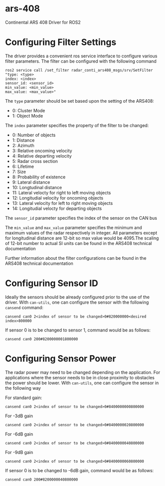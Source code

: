 # ars-408
Continental ARS 408 Driver for ROS2

# Configuring Filter Settings
The driver provides a convenient ros service interface to configure various filter parameters. The filter can be configured with the following command

```
ros2 service call /set_filter radar_conti_ars408_msgs/srv/SetFilter "type: <type>
index: <index>
sensor_id: <sensor_id>
min_value: <min_value>
max_value: <max_value>"
```

The `type` parameter should be set based upon the setting of the ARS408:
- 0: Cluster Mode
- 1: Object Mode

The `index` parameter specifies the property of the filter to be changed:
- 0: Number of objects
- 1: Distance
- 2: Azimuth
- 3: Relative oncoming velocity
- 4: Relative departing velocity
- 5: Radar cross section
- 6: Lifetime
- 7: Size
- 8: Probability of existence
- 9: Lateral distance
- 10: Longtudinal distance
- 11: Lateral velocty for right to left moving objects
- 12: Longitudial velocity for oncoming objects
- 13: Lateral velocity for left to right moving objects
- 14: Longitudial velocty for departing objects

The `sensor_id` parameter specifies the index of the sensor on the CAN bus

The `min_value` and `max_value` parameter specifies the minimum and maximum values of the radar respectively in integer. All parameters except for longitudinal distance are 12-bit so max value would be 4095.The scaling of 12-bit number to actual SI units can be found in the ARS408 technical documentation

Further information about the filter configurations can be found in the ARS408 technical documentation

# Configuring Sensor ID
Ideally the sensors should be already configured prior to the use of the driver. With `can-utils`, one can configure the sensor with the following `cansend` command:

```
cansend can0 2<index of sensor to be changed>0#820000000<desired index>800000
```

If sensor 0 is to be changed to sensor 1, command would be as follows:

```
cansend can0 200#8200000001800000
```

# Configuring Sensor Power
The radar power may need to be changed depending on the application. For applications where the sensor needs to be in close proximity to obstacles the power should be lower. With `can-utils`, one can configure the sensor in the following way

For standard gain:
```
cansend can0 2<index of sensor to be changed>0#8400000000800000
```  

For -3dB gain
```
cansend can0 2<index of sensor to be changed>0#8400000020800000
```

For -6dB gain
```
cansend can0 2<index of sensor to be changed>0#8400000040800000
```

For -9dB gain
```
cansend can0 2<index of sensor to be changed>0#8400000060800000
```

If sensor 0 is to be changed to -6dB gain, command would be as follows:

```
cansend can0 200#8200000040800000
```

